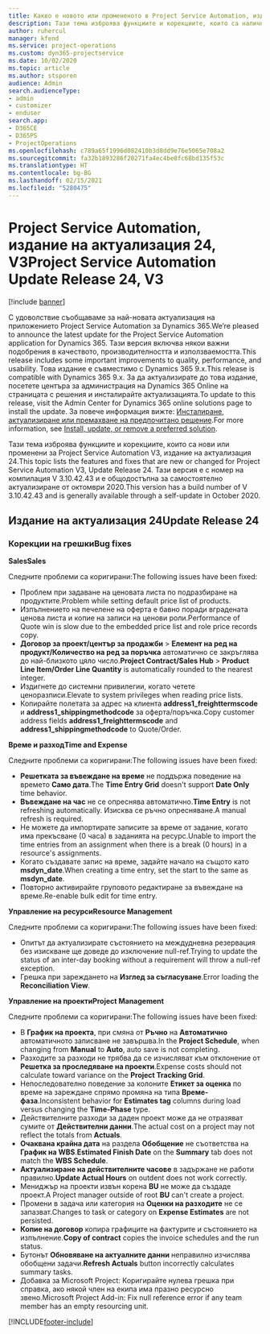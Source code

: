 ```yaml
---
title: Какво е новото или промененото в Project Service Automation, издание на актуализация 24, V3
description: Тази тема изброява функциите и корекциите, които са налични в Project Service Automation V3, издание на актуализация 24, V3.
author: ruhercul
manager: kfend
ms.service: project-operations
ms.custom: dyn365-projectservice
ms.date: 10/02/2020
ms.topic: article
ms.author: stsporen
audience: Admin
search.audienceType:
- admin
- customizer
- enduser
search.app:
- D365CE
- D365PS
- ProjectOperations
ms.openlocfilehash: c789a65f1996d082410b3d8dd9e76e5065e708a2
ms.sourcegitcommit: fa32b1893286f20271fa4ec4be8fc68bd135f53c
ms.translationtype: HT
ms.contentlocale: bg-BG
ms.lasthandoff: 02/15/2021
ms.locfileid: "5280475"
---
```

# <a name="project-service-automation-update-release-24-v3"></a><span data-ttu-id="17dad-103">Project Service Automation, издание на актуализация 24, V3</span><span class="sxs-lookup"><span data-stu-id="17dad-103">Project Service Automation Update Release 24, V3</span></span>

[!include [banner](../includes/psa-now-project-operations.md)]

<span data-ttu-id="17dad-104">С удоволствие съобщаваме за най-новата актуализация на приложението Project Service Automation за Dynamics 365.</span><span class="sxs-lookup"><span data-stu-id="17dad-104">We’re pleased to announce the latest update for the Project Service Automation application for Dynamics 365.</span></span> <span data-ttu-id="17dad-105">Тази версия включва някои важни подобрения в качеството, производителността и използваемостта.</span><span class="sxs-lookup"><span data-stu-id="17dad-105">This release includes some important improvements to quality, performance, and usability.</span></span> <span data-ttu-id="17dad-106">Това издание е съвместимо с Dynamics 365 9.x.</span><span class="sxs-lookup"><span data-stu-id="17dad-106">This release is compatible with Dynamics 365 9.x.</span></span> <span data-ttu-id="17dad-107">За да актуализирате до това издание, посетете центъра за администрация на Dynamics 365 Online на страницата с решения и инсталирайте актуализацията.</span><span class="sxs-lookup"><span data-stu-id="17dad-107">To update to this release, visit the Admin Center for Dynamics 365 online solutions page to install the update.</span></span> <span data-ttu-id="17dad-108">За повече информация вижте: [Инсталиране, актуализиране или премахване на предпочитано решение](https://docs.microsoft.com/power-platform/admin/install-remove-preferred-solution).</span><span class="sxs-lookup"><span data-stu-id="17dad-108">For more information, see [Install, update, or remove a preferred solution](https://docs.microsoft.com/power-platform/admin/install-remove-preferred-solution).</span></span>

<span data-ttu-id="17dad-109">Тази тема изброява функциите и корекциите, които са нови или променени за Project Service Automation V3, издание на актуализация 24.</span><span class="sxs-lookup"><span data-stu-id="17dad-109">This topic lists the features and fixes that are new or changed for Project Service Automation V3, Update Release 24.</span></span> <span data-ttu-id="17dad-110">Тази версия е с номер на компилация V 3.10.42.43 и е общодостъпна за самостоятелно актуализиране от октомври 2020.</span><span class="sxs-lookup"><span data-stu-id="17dad-110">This version has a build number of V 3.10.42.43 and is generally available through a self-update in October 2020.</span></span>

## <a name="update-release-24"></a><span data-ttu-id="17dad-111">Издание на актуализация 24</span><span class="sxs-lookup"><span data-stu-id="17dad-111">Update Release 24</span></span>

### <a name="bug-fixes"></a><span data-ttu-id="17dad-112">Корекции на грешки</span><span class="sxs-lookup"><span data-stu-id="17dad-112">Bug fixes</span></span>

<span data-ttu-id="17dad-113">**Sales**</span><span class="sxs-lookup"><span data-stu-id="17dad-113">**Sales**</span></span>

<span data-ttu-id="17dad-114">Следните проблеми са коригирани:</span><span class="sxs-lookup"><span data-stu-id="17dad-114">The following issues have been fixed:</span></span>

- <span data-ttu-id="17dad-115">Проблем при задаване на ценовата листа по подразбиране на продуктите.</span><span class="sxs-lookup"><span data-stu-id="17dad-115">Problem while setting default price list of products.</span></span>
- <span data-ttu-id="17dad-116">Изпълнението на печелене на оферта е бавно поради вградената ценова листа и копие на записи на ценови роли.</span><span class="sxs-lookup"><span data-stu-id="17dad-116">Performance of Quote win is slow due to the embedded price list and role price records copy.</span></span>
- <span data-ttu-id="17dad-117">**Договор за проект/център за продажби** > **Елемент на ред на продукт/Количество на ред за поръчка** автоматично се закръглява до най-близкото цяло число.</span><span class="sxs-lookup"><span data-stu-id="17dad-117">**Project Contract/Sales Hub** > **Product Line Item/Order Line Quantity** is automatically rounded to the nearest integer.</span></span>
- <span data-ttu-id="17dad-118">Издигнете до системни привилегии, когато четете ценоразписи.</span><span class="sxs-lookup"><span data-stu-id="17dad-118">Elevate to system privileges when reading price lists.</span></span>
- <span data-ttu-id="17dad-119">Копирайте полетата за адрес на клиента **address1_freighttermscode** и **address1_shippingmethodcode** за оферта/поръчка.</span><span class="sxs-lookup"><span data-stu-id="17dad-119">Copy customer address fields **address1_freighttermscode** and **address1_shippingmethodcode** to Quote/Order.</span></span> 


<span data-ttu-id="17dad-120">**Време и разход**</span><span class="sxs-lookup"><span data-stu-id="17dad-120">**Time and Expense**</span></span>

<span data-ttu-id="17dad-121">Следните проблеми са коригирани:</span><span class="sxs-lookup"><span data-stu-id="17dad-121">The following issues have been fixed:</span></span>

- <span data-ttu-id="17dad-122">**Решетката за въвеждане на време** не поддържа поведение на времето **Само дата**.</span><span class="sxs-lookup"><span data-stu-id="17dad-122">The **Time Entry Grid** doesn't support **Date Only** time behavior.</span></span>
- <span data-ttu-id="17dad-123">**Въвеждане на час** не се опреснява автоматично.</span><span class="sxs-lookup"><span data-stu-id="17dad-123">**Time Entry** is not refreshing automatically.</span></span> <span data-ttu-id="17dad-124">Изисква се ръчно опресняване.</span><span class="sxs-lookup"><span data-stu-id="17dad-124">A manual refresh is required.</span></span>
- <span data-ttu-id="17dad-125">Не можете да импортирате записите за време от задание, когато има прекъсване (0 часа) в заданията на ресурс.</span><span class="sxs-lookup"><span data-stu-id="17dad-125">Unable to import the time entries from an assignment when there is a break (0 hours) in a resource's assignments.</span></span>
- <span data-ttu-id="17dad-126">Когато създавате запис на време, задайте начало на същото като **msdyn_date**.</span><span class="sxs-lookup"><span data-stu-id="17dad-126">When creating a time entry, set the start to the same as **msdyn_date**.</span></span>
- <span data-ttu-id="17dad-127">Повторно активирайте груповото редактиране за въвеждане на време.</span><span class="sxs-lookup"><span data-stu-id="17dad-127">Re-enable bulk edit for time entry.</span></span>

<span data-ttu-id="17dad-128">**Управление на ресурси**</span><span class="sxs-lookup"><span data-stu-id="17dad-128">**Resource Management**</span></span>

<span data-ttu-id="17dad-129">Следните проблеми са коригирани:</span><span class="sxs-lookup"><span data-stu-id="17dad-129">The following issues have been fixed:</span></span>

- <span data-ttu-id="17dad-130">Опитът да актуализирате състоянието на междудневна резервация без изискване ще доведе до изключение null-ref.</span><span class="sxs-lookup"><span data-stu-id="17dad-130">Trying to update the status of an inter-day booking without a requirement will throw a null-ref exception.</span></span>
- <span data-ttu-id="17dad-131">Грешка при зареждането на **Изглед за съгласуване**.</span><span class="sxs-lookup"><span data-stu-id="17dad-131">Error loading the **Reconciliation View**.</span></span>


<span data-ttu-id="17dad-132">**Управление на проекти**</span><span class="sxs-lookup"><span data-stu-id="17dad-132">**Project Management**</span></span>

<span data-ttu-id="17dad-133">Следните проблеми са коригирани:</span><span class="sxs-lookup"><span data-stu-id="17dad-133">The following issues have been fixed:</span></span>

- <span data-ttu-id="17dad-134">В **График на проекта**, при смяна от **Ръчно** на **Автоматично** автоматичното записване не завършва.</span><span class="sxs-lookup"><span data-stu-id="17dad-134">In the **Project Schedule**, when changing from **Manual** to **Auto**, auto save is not completing.</span></span>
- <span data-ttu-id="17dad-135">Разходите за разходи не трябва да се изчисляват към отклонение от **Решетка за проследяване на проекти**.</span><span class="sxs-lookup"><span data-stu-id="17dad-135">Expense costs should not calculate toward variance on the **Project Tracking Grid**.</span></span>
- <span data-ttu-id="17dad-136">Непоследователно поведение за колоните **Етикет за оценка** по време на зареждане спрямо промяна на типа **Време-фаза**.</span><span class="sxs-lookup"><span data-stu-id="17dad-136">Inconsistent behavior for **Estimates tag** columns during load versus changing the **Time-Phase** type.</span></span>
- <span data-ttu-id="17dad-137">Действителните разходи за даден проект може да не отразяват сумите от **Действителни данни**.</span><span class="sxs-lookup"><span data-stu-id="17dad-137">The actual cost on a project may not reflect the totals from **Actuals**.</span></span>
- <span data-ttu-id="17dad-138">**Очаквана крайна дата** на раздела **Обобщение** не съответства на **График на WBS**.</span><span class="sxs-lookup"><span data-stu-id="17dad-138">**Estimated Finish Date** on the **Summary** tab does not match the **WBS Schedule**.</span></span>
- <span data-ttu-id="17dad-139">**Актуализиране на действителните часове** в задържане не работи правилно.</span><span class="sxs-lookup"><span data-stu-id="17dad-139">**Update Actual Hours** on outdent does not work correctly.</span></span>
- <span data-ttu-id="17dad-140">Мениджър на проекти извън корена **BU** не може да създаде проект.</span><span class="sxs-lookup"><span data-stu-id="17dad-140">A Project manager outside of root **BU** can't create a project.</span></span>
- <span data-ttu-id="17dad-141">Промени в задача или категория на **Оценки на разходите** не се запазват.</span><span class="sxs-lookup"><span data-stu-id="17dad-141">Changes to task or category on **Expense Estimates** are not persisted.</span></span>
- <span data-ttu-id="17dad-142">**Копие на договор** копира графиците на фактурите и състоянието на изпълнение.</span><span class="sxs-lookup"><span data-stu-id="17dad-142">**Copy of contract** copies the invoice schedules and the run status.</span></span>
- <span data-ttu-id="17dad-143">Бутонът **Обновяване на актуалните данни** неправилно изчислява обобщени задачи.</span><span class="sxs-lookup"><span data-stu-id="17dad-143">**Refresh Actuals** button incorrectly calculates summary tasks.</span></span>
- <span data-ttu-id="17dad-144">Добавка за Microsoft Project: Коригирайте нулева грешка при справка, ако някой член на екипа има празно ресурсно звено.</span><span class="sxs-lookup"><span data-stu-id="17dad-144">Microsoft Project Add-in: Fix null reference error if any team member has an empty resourcing unit.</span></span>



[!INCLUDE[footer-include](../includes/footer-banner.md)]